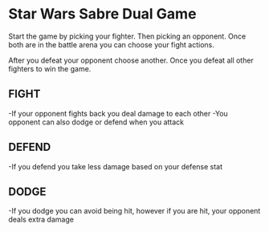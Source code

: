 # Star Wars Sabre Dual Game

Start the game by picking your fighter.  Then picking an opponent.  Once both are in the battle arena you can choose your fight actions.

After you defeat your opponent choose another.  Once you defeat all other fighters to win the game.

## FIGHT
-If your opponent fights back you deal damage to each other
-You opponent can also dodge or defend when you attack

## DEFEND
-If you defend you take less damage based on your defense stat

## DODGE
-If you dodge you can avoid being hit, however if you are hit, your opponent deals extra damage


